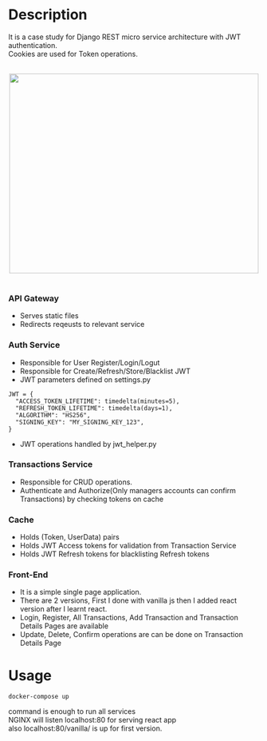 # Description

It is a case study for Django REST micro service architecture with JWT authentication.<br>
Cookies are used for Token operations.
<br>
<br>
<div align="center">
  <img src="https://github.com/ercan5535/Django-REST-Project-NGINX-JWT/assets/67562422/3ec9a303-a69f-48a9-94b3-79b6d3b5c4ff" width="500" height="400">
</div>
<br>

### API Gateway
- Serves static files
- Redirects reqeusts to relevant service

### Auth Service
- Responsible for User Register/Login/Logut
- Responsible for Create/Refresh/Store/Blacklist JWT
- JWT parameters defined on settings.py
```
JWT = {
  "ACCESS_TOKEN_LIFETIME": timedelta(minutes=5),
  "REFRESH_TOKEN_LIFETIME": timedelta(days=1),
  "ALGORITHM": "HS256",
  "SIGNING_KEY": "MY_SIGNING_KEY_123",
}
```
- JWT operations handled by jwt_helper.py

### Transactions Service
- Responsible for CRUD operations.
- Authenticate and Authorize(Only managers accounts can confirm Transactions) by checking tokens on cache

### Cache
- Holds (Token, UserData) pairs
- Holds JWT Access tokens for validation from Transaction Service
- Holds JWT Refresh tokens for blacklisting Refresh tokens

### Front-End
- It is a simple single page application.
- There are 2 versions, First I done with vanilla js then I added react version after I learnt react.
- Login, Register, All Transactions, Add Transaction and Transaction Details Pages are available
- Update, Delete, Confirm operations are can be done on Transaction Details Page

# Usage
```
docker-compose up 
```
command is enough to run all services <br>
NGINX will listen localhost:80 for serving react app <br>
also localhost:80/vanilla/ is up for first version.
